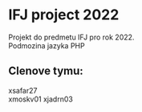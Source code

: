 # IFJ project 2022  
Projekt do predmetu IFJ pro rok 2022.  
Podmozina jazyka PHP  
  
## Clenove tymu:  
xsafar27  
xmoskv01
xjadrn03

